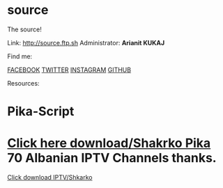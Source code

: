 source
======

The source!

Link: http://source.ftp.sh
Administrator: **Arianit KUKAJ**

Find me: 

[FACEBOOK](http://facebook.com/arianitkukaj)
[TWITTER](http://twitter.com/arianitkukaj)
[INSTAGRAM](http://instagram.com/tinaira)
[GITHUB](http://github.com/akukaj)


Resources:

**Pika-Script**
===
[Click here download/Shakrko Pika](https://github.com/akukaj/Pika-script/raw/master/PIKA.exe)
**70 Albanian** IPTV Channels thanks.
===
[Click download IPTV/Shkarko](source.ftp.sh/play/iptv.m3u8)
